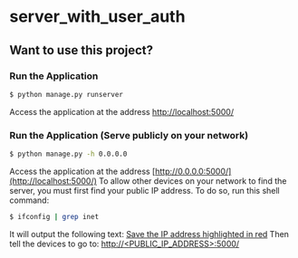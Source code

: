 # server_with_user_auth

## Want to use this project?


### Run the Application

```sh
$ python manage.py runserver
```

Access the application at the address [http://localhost:5000/](http://localhost:5000/)

### Run the Application (Serve publicly on your network)
```sh
$ python manage.py -h 0.0.0.0
```
Access the application at the address [http://0.0.0.0:5000/](http://localhost:5000/)
To allow other devices on your network to find the server, you must first find your public IP address.
To do so, run this shell command:
```sh
$ ifconfig | grep inet
```
It will output the following text:
[Save the IP address highlighted in red](https://i.imgur.com/8dnVha0.png)
Then tell the devices to go to: [http://<PUBLIC_IP_ADDRESS>:5000/](http://<PUBLIC_IP_ADDRESS>:5000)

